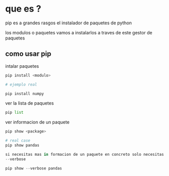 # que es ?

pip es a grandes rasgos el instalador de paquetes de python

los modulos o paquetes vamos a instalarlos a traves de este gestor de paquetes

## como usar pip

intalar paquetes
```python
pip install <modulo>

# ejemplo real

pip install numpy

```

ver la lista de paquetes

```python
pip list
```

ver informacion de un paquete
```python
pip show <package>

# real case
pip show pandas

si necesitas mas in formacion de un paquete en concreto solo necesitas la bandera
--verbose

pip show --verbose pandas

```



